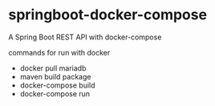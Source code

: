 # springboot-docker-compose
A Spring Boot REST API with docker-compose

 commands for run with docker
- docker pull mariadb
- maven build package
- docker-compose build
- docker-compose run
